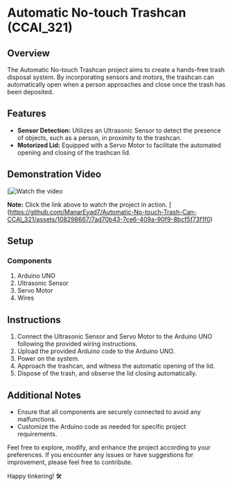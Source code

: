 # Automatic No-touch Trashcan (CCAI_321)

## Overview
The Automatic No-touch Trashcan project aims to create a hands-free trash disposal system. By incorporating sensors and motors, the trashcan can automatically open when a person approaches and close once the trash has been deposited.

## Features
- **Sensor Detection:** Utilizes an Ultrasonic Sensor to detect the presence of objects, such as a person, in proximity to the trashcan.
- **Motorized Lid:** Equipped with a Servo Motor to facilitate the automated opening and closing of the trashcan lid.

## Demonstration Video
[![Watch the video](https://github.com/ManarEyad7/Automatic-No-touch-Trash-Can-CCAI_321/assets/108298667/7ad70b43-7ce6-409a-90f9-8bcf5f73f1f0)

**Note:** Click the link above to watch the project in action.
](https://github.com/ManarEyad7/Automatic-No-touch-Trash-Can-CCAI_321/assets/108298667/7ad70b43-7ce6-409a-90f9-8bcf5f73f1f0)
## Setup
### Components
1. Arduino UNO
2. Ultrasonic Sensor
3. Servo Motor
4. Wires

## Instructions
1. Connect the Ultrasonic Sensor and Servo Motor to the Arduino UNO following the provided wiring instructions.
2. Upload the provided Arduino code to the Arduino UNO.
3. Power on the system.
4. Approach the trashcan, and witness the automatic opening of the lid.
5. Dispose of the trash, and observe the lid closing automatically.

## Additional Notes
- Ensure that all components are securely connected to avoid any malfunctions.
- Customize the Arduino code as needed for specific project requirements.

Feel free to explore, modify, and enhance the project according to your preferences. If you encounter any issues or have suggestions for improvement, please feel free to contribute.

Happy tinkering! 🛠️

